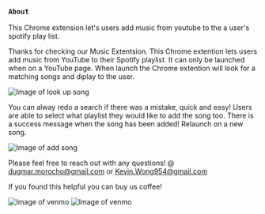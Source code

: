### `About`

This Chrome extension let's users add music from youtube to the a user's spotify play list.

Thanks for checking our Music Extentsion. This Chrome extention lets users add music from YouTube to their Spotify playlist. It can only be launched when on a YouTube page. When launch the Chrome extention will look for a matching songs and diplay to the user.

![Image of look up song](https://i.ibb.co/zrgQsp9/Screen-Shot-2020-10-08-at-2-28-51-PM.png)

You can alway redo a search if there was a mistake, quick and easy!
Users are able to select what playlist they would like to add the song too. There is a success message when the song has been added! Relaunch on a new song.

![Image of add song](https://i.ibb.co/nw99Thh/Screen-Shot-2020-10-08-at-2-29-21-PM.png)


Please feel free to reach out with any questions!
@ dugmar.morocho@gmail.com or Kevin.Wong954@gmail.com

If you found this helpful you can buy us coffee!

![Image of venmo](https://i.ibb.co/YjDW20r/unnamed.jpg)
![Image of venmo](https://i.ibb.co/Wc1hvqf/Screen-Shot-2020-10-08-at-2-36-02-PM.png)

